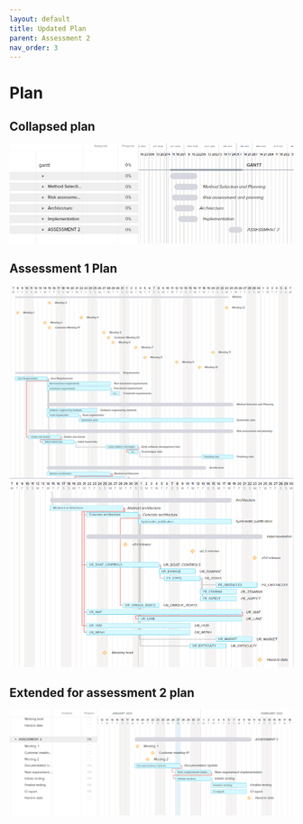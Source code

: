 ```yaml
---
layout: default
title: Updated Plan
parent: Assessment 2
nav_order: 3
---
```


# Plan

## Collapsed plan
![Plan collapsed](PlanCollapsed.png)

## Assessment 1 Plan
![Plan 1a](Plan1a.png)
![Plan 1b](Plan1b.png)
## Extended for assessment 2 plan
![Plan 2](Plan2.png)